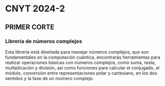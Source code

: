 # CNYT 2024-2
## PRIMER CORTE
### Libreria de números complejos
Esta librería está diseñada para manejar números complejos, que son fundamentales en la computación cuántica, encontrarás herramientas para realizar operaciones básicas con números complejos, como suma, resta, multiplicación y división, así como funciones para calcular el conjugado, el módulo, conversión entre representaciones polar y cartesiano, en los dos sentidos y la fase de un múmero complejo.
